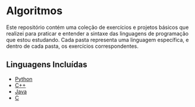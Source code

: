  # Algoritmos
Este repositório contém uma coleção de exercícios e projetos básicos que realizei para praticar e entender a sintaxe das linguagens de programação que estou estudando. Cada pasta representa uma linguagem específica, e dentro de cada pasta, os exercícios correspondentes.

## Linguagens Incluídas

- [Python](./Python)
- [C++](./C++)
- [Java](./Java)
- [C](./C)

